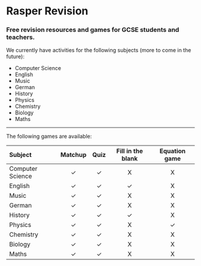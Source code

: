 # Rasper Revision
### Free revision resources and games for GCSE students and teachers.

We currently have activities for the following subjects (more to come in the future):
- Computer Science
- English 
- Music 
- German
- History
- Physics
- Chemistry
- Biology
- Maths

---

The following games are available:

| Subject | Matchup | Quiz | Fill in the blank | Equation game |
| :---        |    :----:   |    :----:   |    :----:   |    :----:   |
| Computer Science | ✓ | ✓ | X | X |
| English | ✓ | ✓ | ✓ | X |
| Music | ✓ | ✓ | X | X |
| German | ✓ | ✓ | X | X |
| History| ✓ | ✓ | ✓ | X |
| Physics | ✓ | ✓ | X | ✓ |
| Chemistry | ✓ | ✓ | X | X |
| Biology | ✓ | ✓ | X | X |
| Maths | ✓ | ✓ | X | X |
